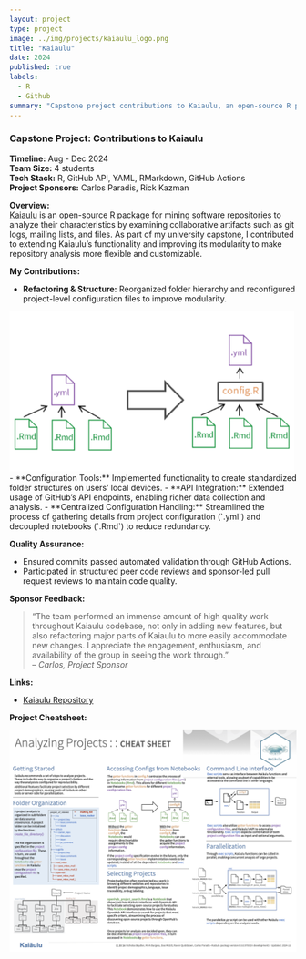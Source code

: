 ```yaml
---
layout: project
type: project
image: ../img/projects/kaiaulu_logo.png
title: "Kaiaulu"
date: 2024
published: true
labels:
  - R
  - Github
summary: "Capstone project contributions to Kaiaulu, an open-source R package for software repository mining. Worked on refactoring, configuration tools, and GitHub API integration."
---
```


### Capstone Project: Contributions to Kaiaulu

**Timeline:** Aug - Dec 2024  
**Team Size:** 4 students  
**Tech Stack:** R, GitHub API, YAML, RMarkdown, GitHub Actions  
**Project Sponsors:** Carlos Paradis, Rick Kazman

**Overview:**  
[Kaiaulu](https://github.com/sailuh/kaiaulu) is an open-source R package for mining software repositories to analyze their characteristics by examining collaborative artifacts such as git logs, mailing lists, and files. As part of my university capstone, I contributed to extending Kaiaulu’s functionality and improving its modularity to make repository analysis more flexible and customizable.  

**My Contributions:**  
- **Refactoring & Structure:** Reorganized folder hierarchy and reconfigured project-level configuration files to improve modularity.  
<div class="text-center p4">
  <img src="../img/projects/kaiaulu_file_hierarchy.png" width="500px" class="img-fluid" alt="Kaiaulu Updated File Hierarchy" />
</div> 
- **Configuration Tools:** Implemented functionality to create standardized folder structures on users’ local devices.  
- **API Integration:** Extended usage of GitHub’s API endpoints, enabling richer data collection and analysis.  
- **Centralized Configuration Handling:** Streamlined the process of gathering details from project configuration (`.yml`) and decoupled notebooks (`.Rmd`) to reduce redundancy.  

**Quality Assurance:**    
- Ensured commits passed automated validation through GitHub Actions.  
- Participated in structured peer code reviews and sponsor-led pull request reviews to maintain code quality.  

**Sponsor Feedback:**  
> “The team performed an immense amount of high quality work throughout Kaiaulu codebase, not only in adding new features, but also refactoring major parts of Kaiaulu to more easily accommodate new changes. I appreciate the engagement, enthusiasm, and availability of the group in seeing the work through.”  
> – *Carlos, Project Sponsor*  

**Links:**  
- [Kaiaulu Repository](https://github.com/sailuh/kaiaulu) 

**Project Cheatsheet:**  
<div class="text-center p4">
  <img src="../img/projects/kaiaulu_cheatsheet.png" class="img-fluid" alt="Kaiaulu Project Cheatsheet" />
</div> 
